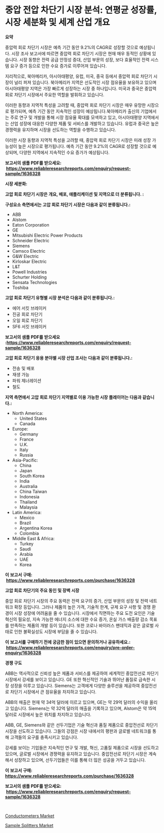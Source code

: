 <p><h1>중압 전압 차단기 시장 분석: 연평균 성장률, 시장 세분화 및 세계 산업 개요</h1></p><p><strong>요약</strong></p>
<p><p>중압력 회로 차단기 시장은 예측 기간 동안 9.2%의 CAGR로 성장할 것으로 예상됩니다. 시장 조사 보고서에 따르면 중압력 회로 차단기 시장은 현재 매우 동적인 상황에 있습니다. 시장 동향은 전력 공급 안정성 증대, 산업 부문의 성장, 보다 효율적인 전력 시스템 요구 증가 등으로 인한 수요 증가로 이루어져 있습니다.</p><p>지리적으로, 북아메리카, 아시아태평양, 유럽, 미국, 중국 등에서 중압력 회로 차단기 시장이 널리 퍼져 있습니다. 북아메리카 지역은 선도적인 시장 점유율을 보유하고 있으며 아시아태평양 지역은 가장 빠르게 성장하는 시장 중 하나입니다. 미국과 중국은 중압력 회로 차단기 시장에서 주요한 역할을 발휘하고 있습니다.</p><p>이러한 동향과 지역적 특성을 고려할 때, 중압력 회로 차단기 시장은 매우 유망한 시장으로 평가되며, 예측 기간 동안 지속적인 성장이 예상됩니다.북아메리카 출신의 기업에서는 주로 연구 및 개발을 통해 시장 점유율 확대를 모색하고 있고, 아시아태평양 지역에서는 산업 성장에 대응한 다양한 제품 및 서비스를 개발하고 있습니다. 유럽과 중국은 높은 경쟁력을 유지하며 시장을 선도하는 역할을 수행하고 있습니다.</p><p>이러한 시장 동향과 지역적 특성을 고려할 때, 중압력 회로 차단기 시장은 미래 성장 가능성이 높은 시장으로 평가됩니다. 예측 기간 동안 9.2%의 CAGR로 성장할 것으로 예상되며, 다양한 지역에서 지속적인 수요 증가가 예상됩니다.</p></p>
<p><strong>보고서의 샘플 PDF를 받으세요: &nbsp;<a href="https://www.reliableresearchreports.com/enquiry/request-sample/1636328">https://www.reliableresearchreports.com/enquiry/request-sample/1636328</a></strong></p>
<p><strong>시장 세분화:</strong></p>
<p><strong> 고압 회로 차단기 시장은 개요, 배포, 애플리케이션 및 지역으로 더 분류됩니다. :</strong></p>
<p><strong>구성요소 측면에서는 고압 회로 차단기 시장은 다음과 같이 분류됩니다.:</strong></p>
<p><ul><li>ABB</li><li>Alstom</li><li>Eaton Corporation</li><li>GE</li><li>Mitsubishi Electric Power Products</li><li>Schneider Electric</li><li>Siemens</li><li>Camsco Electric</li><li>G&W Electric</li><li>Kirloskar Electric</li><li>L&T</li><li>Powell Industries</li><li>Schurter Holding</li><li>Sensata Technologies</li><li>Toshiba</li></ul></p>
<p><strong> 고압 회로 차단기 유형별 시장 분석은 다음과 같이 분류됩니다.:</strong></p>
<p><ul><li>에어 서킷 브레이커</li><li>진공 회로 차단기</li><li>오일 회로 차단기</li><li>SF6 서킷 브레이커</li></ul></p>
<p><strong>보고서의 샘플 PDF를 받으세요 :<a href="https://www.reliableresearchreports.com/enquiry/request-sample/1636328">https://www.reliableresearchreports.com/enquiry/request-sample/1636328</a></strong></p>
<p><strong> 고압 회로 차단기 응용 분야별 시장 산업 조사는 다음과 같이 분류됩니다.:</strong></p>
<p><ul><li>전송 및 배포</li><li>재생 가능</li><li>파워 제너레이션</li><li>철도</li></ul></p>
<p><strong>지역 측면에서 고압 회로 차단기 지역별로 이용 가능한 시장 플레이어는 다음과 같습니다.:</strong></p>
<p><ul>
    <li>
        North America:
        <ul>
            <li>United States</li>
            <li>Canada</li>
        </ul>
    </li>
    <li>
        Europe:
        <ul>
            <li>Germany</li>
            <li>France</li>
            <li>U.K.</li>
            <li>Italy</li>
            <li>Russia</li>
        </ul>
    </li>
    <li>
        Asia-Pacific:
        <ul>
            <li>China</li>
            <li>Japan</li>
            <li>South Korea</li>
            <li>India</li>
            <li>Australia</li>
            <li>China Taiwan</li>
            <li>Indonesia</li>
            <li>Thailand</li>
            <li>Malaysia</li>
        </ul>
    </li>
    <li>
        Latin America:
        <ul>
            <li>Mexico</li>
            <li>Brazil</li>
            <li>Argentina Korea</li>
            <li>Colombia</li>
        </ul>
    </li>
    <li>
        Middle East & Africa:
        <ul>
            <li>Turkey</li>
            <li>Saudi</li>
            <li>Arabia</li>
            <li>UAE</li>
            <li>Korea</li>
        </ul>
    </li>
    </ul></p>
<p><strong>이 보고서 구매: &nbsp;<a href="https://www.reliableresearchreports.com/purchase/1636328">https://www.reliableresearchreports.com/purchase/1636328</a></strong></p>
<p><strong>고압 회로 차단기의 주요 동인 및 장벽 시장</strong></p>
<p><p>중압 회로 차단기 시장의 주요 동력은 전력 요구의 증가, 산업 부문의 성장 및 전력 네트워크 확장 등입니다. 그러나 제품의 높은 가격, 기술적 한계, 규제 요구 사항 및 경쟁 환경이 시장 성장에 어려움을 줄 수 있습니다. 시장에서 직면하는 주요 도전 요인은 기술 혁신의 필요성, 지속 가능한 에너지 소스에 대한 수요 증가, 온실 가스 배출량 감소 목표를 만족하는 제품의 개발 등이 있습니다. 또한 코로나 바이러스 팬데믹과 같은 글로벌 사태로 인한 불확실성도 시장에 부담을 줄 수 있습니다.</p></p>
<p><strong>이 보고서를 구매하기 전에 궁금한 점이 있으면 문의하거나 공유하세요.: &nbsp;<a href="https://www.reliableresearchreports.com/enquiry/pre-order-enquiry/1636328">https://www.reliableresearchreports.com/enquiry/pre-order-enquiry/1636328</a></strong></p>
<p><strong>경쟁 구도</strong></p>
<p><p>ABB는 역사적으로 신뢰성 높은 제품과 서비스를 제공하여 세계적인 중압전선로 차단기 시장에서 강세를 보이고 있습니다. GE 또한 혁신적인 기술과 뛰어난 품질로 급속한 시장 성장을 이루고 있습니다. Siemens는 고객에게 다양한 솔루션을 제공하여 중압전선로 차단기 시장에서 큰 점유율을 차지하고 있습니다.</p><p>ABB의 매출은 현재 약 34억 달러에 이르고 있으며, GE는 약 29억 달러의 수익을 올리고 있습니다. Siemens는 약 32억 달러의 매출을 기록하고 있으며, Alstom은 약 15억 달러로 시장에서 높은 위치를 차지하고 있습니다.</p><p>ABB, GE, Siemens와 같은 선두기업은 기술 혁신과 품질 제품으로 중압전선로 차단기 시장을 선도하고 있습니다. 그들의 강점은 시장 내에서의 평판과 글로벌 네트워크를 통해 고객들의 요구를 충족시키고 있습니다.</p><p>강세를 보이는 기업들은 지속적인 연구 및 개발, 혁신, 고품질 제품으로 시장을 선도하고 있으며, 글로벌 시장에서 경쟁력을 유지하고 있습니다. 중압전선로 차단기 시장은 계속해서 성장하고 있으며, 선두기업들은 이를 통해 더 많은 성공을 거두고 있습니다.</p></p>
<p><strong>이 보고서 구매: &nbsp; <a href="https://www.reliableresearchreports.com/purchase/1636328">https://www.reliableresearchreports.com/purchase/1636328</a></strong></p>
<p><strong>보고서의 샘플 PDF를 받으세요: &nbsp;<a href="https://www.reliableresearchreports.com/enquiry/request-sample/1636328">https://www.reliableresearchreports.com/enquiry/request-sample/1636328</a></strong><strong></strong></p>
<p>&nbsp;</p>
<p><p><a href="https://view.publitas.com/reportprime-1/conductometers-market-challenges-opportunities-and-growth-drivers-and-major-market-players-forecasted-for-period-from-2024-2031/">Conductometers Market</a></p><p><a href="https://view.publitas.com/reportprime-1/sample-splitters-market-share-market-new-trends-analysis-report-by-type-by-application-by-end-use-by-region-and-segment-forecasts-2024-2031/">Sample Splitters Market</a></p></p>